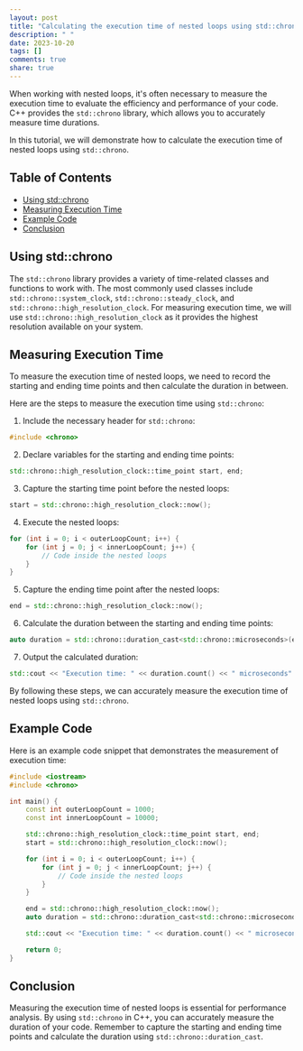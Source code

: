 ```yaml
---
layout: post
title: "Calculating the execution time of nested loops using std::chrono"
description: " "
date: 2023-10-20
tags: []
comments: true
share: true
---
```


When working with nested loops, it's often necessary to measure the execution time to evaluate the efficiency and performance of your code. C++ provides the `std::chrono` library, which allows you to accurately measure time durations.

In this tutorial, we will demonstrate how to calculate the execution time of nested loops using `std::chrono`.

## Table of Contents
- [Using std::chrono](#using-stdchrono)
- [Measuring Execution Time](#measuring-execution-time)
- [Example Code](#example-code)
- [Conclusion](#conclusion)

## Using std::chrono

The `std::chrono` library provides a variety of time-related classes and functions to work with. The most commonly used classes include `std::chrono::system_clock`, `std::chrono::steady_clock`, and `std::chrono::high_resolution_clock`. For measuring execution time, we will use `std::chrono::high_resolution_clock` as it provides the highest resolution available on your system.

## Measuring Execution Time

To measure the execution time of nested loops, we need to record the starting and ending time points and then calculate the duration in between.

Here are the steps to measure the execution time using `std::chrono`:

1. Include the necessary header for `std::chrono`:

```cpp
#include <chrono>
```

2. Declare variables for the starting and ending time points:

```cpp
std::chrono::high_resolution_clock::time_point start, end;
```

3. Capture the starting time point before the nested loops:

```cpp
start = std::chrono::high_resolution_clock::now();
```

4. Execute the nested loops:

```cpp
for (int i = 0; i < outerLoopCount; i++) {
    for (int j = 0; j < innerLoopCount; j++) {
        // Code inside the nested loops
    }
}
```

5. Capture the ending time point after the nested loops:

```cpp
end = std::chrono::high_resolution_clock::now();
```

6. Calculate the duration between the starting and ending time points:

```cpp
auto duration = std::chrono::duration_cast<std::chrono::microseconds>(end - start);
```

7. Output the calculated duration:

```cpp
std::cout << "Execution time: " << duration.count() << " microseconds" << std::endl;
```

By following these steps, we can accurately measure the execution time of nested loops using `std::chrono`.

## Example Code

Here is an example code snippet that demonstrates the measurement of execution time:

```cpp
#include <iostream>
#include <chrono>

int main() {
    const int outerLoopCount = 1000;
    const int innerLoopCount = 10000;

    std::chrono::high_resolution_clock::time_point start, end;
    start = std::chrono::high_resolution_clock::now();

    for (int i = 0; i < outerLoopCount; i++) {
        for (int j = 0; j < innerLoopCount; j++) {
            // Code inside the nested loops
        }
    }

    end = std::chrono::high_resolution_clock::now();
    auto duration = std::chrono::duration_cast<std::chrono::microseconds>(end - start);

    std::cout << "Execution time: " << duration.count() << " microseconds" << std::endl;

    return 0;
}
```

## Conclusion

Measuring the execution time of nested loops is essential for performance analysis. By using `std::chrono` in C++, you can accurately measure the duration of your code. Remember to capture the starting and ending time points and calculate the duration using `std::chrono::duration_cast`.
